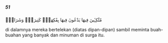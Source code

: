 ##### 51

<span class="ayah">مُتَّكِـِٔينَ فِيهَا يَدْعُونَ فِيهَا بِفَٰكِهَةٍۢ كَثِيرَةٍۢ وَشَرَابٍۢ</span>

<span class="ayah_translation">di dalamnya mereka bertelekan (diatas dipan-dipan) sambil meminta buah-buahan yang banyak dan minuman di surga itu.</span>
